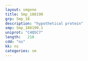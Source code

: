 ```yaml
---
layout: smgene
title: Smp_188190
grp: Smp_18
description: "hypothetical protein"
smp: Smp_188190.1
uniprot: "C4QSC7"
length:   210
cdd: "ns"
kk: ns
categories: sm
---
```


